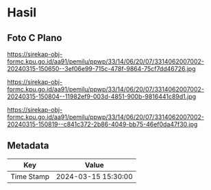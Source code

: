 # Hasil

## Foto C Plano

https://sirekap-obj-formc.kpu.go.id/aa91/pemilu/ppwp/33/14/06/20/07/3314062007002-20240315-150650--3ef06e99-715c-478f-9864-75cf7dd46726.jpg

https://sirekap-obj-formc.kpu.go.id/aa91/pemilu/ppwp/33/14/06/20/07/3314062007002-20240315-150804--11982ef9-003d-4851-900b-9816441c89d1.jpg

https://sirekap-obj-formc.kpu.go.id/aa91/pemilu/ppwp/33/14/06/20/07/3314062007002-20240315-150819--c841c372-2b86-4049-bb75-46ef0da47f30.jpg


## Metadata

| Key        | Value               |
| ---------- | ------------------- |
| Time Stamp | 2024-03-15 15:30:00 |



